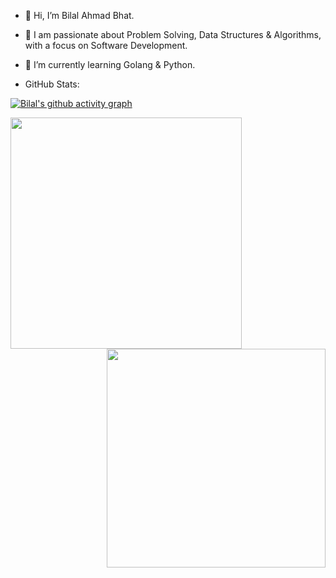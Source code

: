 - 👋 Hi, I’m Bilal Ahmad Bhat.
- 👀 I am passionate about Problem Solving, Data Structures & Algorithms, with a focus on Software Development.
- 🌱 I’m currently learning Golang & Python.




- GitHub Stats:

[![Bilal's github activity graph](https://github-readme-activity-graph.vercel.app/graph?username=bilalqv&bg_color=2f4f4f&color=F5DEB3&line=ff0065&point=00f800&area=true)](https://github.com/bilalqv/github-readme-activity-graph)

<!--- [![GitHub Streak](https://streak-stats.demolab.com?user=bilalqv&theme=gruvbox)](https://git.io/streak-stats) --->

<img align='left' width="370" src="https://streak-stats.demolab.com?user=bilalqv&theme=gruvbox">

<img align='right' width="350" src="https://github-readme-stats.vercel.app/api?username=bilalqv&count_private=true&show_icons=true&theme=cobalt">





<!---
crediblebilal/crediblebilal is a ✨ special ✨ repository because its `README.md` (this file) appears on your GitHub profile.
You can click the Preview link to take a look at your changes.
--->
